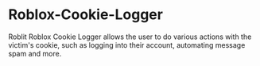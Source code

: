 # Roblox-Cookie-Logger
Roblit Roblox Cookie Logger allows the user to do various actions with the victim's cookie, such as logging into their account, automating message spam and more.
